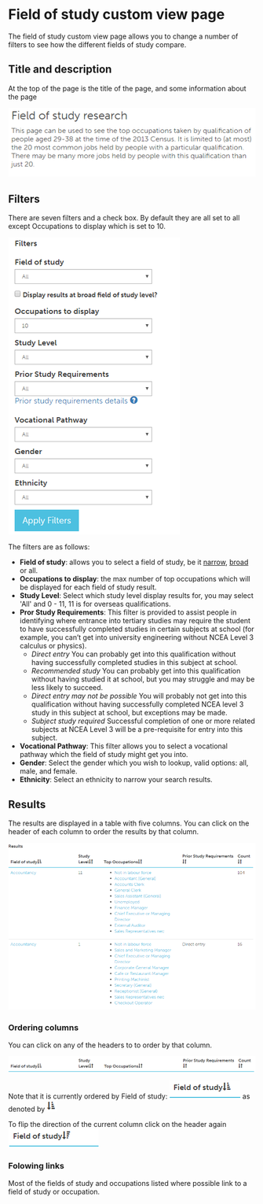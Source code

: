 # Field of study custom view page
The field of study custom view page allows you to change a number of filters to see how the different fields of study compare.

## Title and description
At the top of the page is the title of the page, and some information about the page

![Title and description](top-title.png)

## Filters
There are seven filters and a check box. By default they are all set to all except Occupations to display which is set to 10.

![Filters](filters.png)

The filters are as follows:
* **Field of study**: allows you to select a field of study, be it [narrow](https://www.educationcounts.govt.nz/data-services/collecting-information/code-sets-and-classifications/new_zealand_standard_classification_of_education_nzsced/nzsced_narrow_fields_of_study), [broad](https://www.educationcounts.govt.nz/data-services/collecting-information/code-sets-and-classifications/new_zealand_standard_classification_of_education_nzsced/nzsced_broad_fields_of_study) or all.  
* **Occupations to display**: the max number of top occupations which will be displayed for each field of study result.
* **Study Level**: Select which study level display results for, you may select 'All' and 0 - 11, 11 is for overseas qualifications.
* **Pror Study Requirements**: This filter is provided to assist people in identifying where entrance into tertiary studies may require the student to have successfully completed studies in certain subjects at school (for example, you can’t get into university engineering without NCEA Level 3 calculus or physics).
    - *Direct entry* You can probably get into this qualification without having successfully completed studies in this subject at school.
    - *Recommended study* You can probably get into this qualification without having studied it at school, but you may struggle and may be less likely to succeed.
    - *Direct entry may not be possible* You will probably not get into this qualification without having successfully completed NCEA level 3 study in this subject at school, but exceptions may be made.
    - *Subject study required* Successful completion of one or more related subjects at NCEA Level 3 will be a pre-requisite for entry into this subject.
* **Vocational Pathway**: This filter allows you to select a vocational pathway which the field of study might get you into.
* **Gender**: Select the gender which you wish to lookup, valid options: all, male, and female.
* **Ethnicity**: Select an ethnicity to narrow your search results.

## Results
The results are displayed in a table with five columns. You can click on the header of each column to order the results by that column.

![Results](results.png)

### Ordering columns
You can click on any of the headers to to order by that column.

![Result headers](results-headers.png)

Note that it is currently ordered by Field of study: ![field of study result header](results-headers-field-of-study.png) as denoted by ![result header sort](results-headers-field-of-study-sort.png)

To flip the direction of the current column click on the header again ![result header sort direction](field-of-study-sort-other-way.png)

### Folowing links

Most of the fields of study and occupations listed where possible link to a field of study or occupation.
